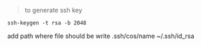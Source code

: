 > to generate ssh key

```
ssh-keygen -t rsa -b 2048
```

add path where file should be write 
.ssh/cos/name
~/.ssh/id_rsa 